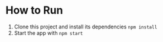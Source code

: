 # How to Run

1. Clone this project and install its dependencies `npm install`
2. Start the app with `npm start`
